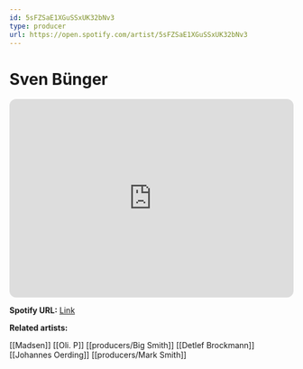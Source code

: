 ```yaml
---
id: 5sFZSaE1XGuSSxUK32bNv3
type: producer
url: https://open.spotify.com/artist/5sFZSaE1XGuSSxUK32bNv3
---
```

# Sven Bünger

<iframe style="border-radius:12px" src="https://open.spotify.com/embed/artist/5sFZSaE1XGuSSxUK32bNv3" width="100%" height="352" frameBorder="0" allowfullscreen="" allow="autoplay; clipboard-write; encrypted-media; fullscreen; picture-in-picture" loading="lazy"></iframe>

**Spotify URL:** [Link](https://open.spotify.com/artist/5sFZSaE1XGuSSxUK32bNv3)

**Related artists:**

[[Madsen]]
[[Oli. P]]
[[producers/Big Smith]]
[[Detlef Brockmann]]
[[Johannes Oerding]]
[[producers/Mark Smith]]
